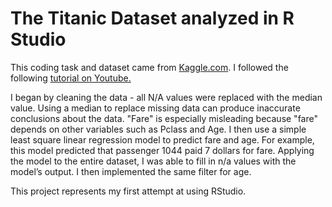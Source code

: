 # The Titanic Dataset analyzed in R Studio 

This coding task and dataset came from [Kaggle.com](https://www.kaggle.com/c/titanic/data).
I followed the following [tutorial on Youtube.](https://www.youtube.com/watch?v=Zx2TguRHrJE) 

I began by cleaning the data - all N/A values were replaced with the median value.  Using a median to replace missing data can produce inaccurate conclusions about the data. "Fare" is especially misleading because "fare" depends on other variables such as Pclass and Age. I then use a  simple least square linear regression model to predict fare and age. For example, this model predicted that passenger 1044 paid 7 dollars for fare. Applying the model to the entire dataset, I was able to fill in n/a values with the model’s output. I then implemented the same filter for age. 

This project represents my first attempt at using RStudio. 
